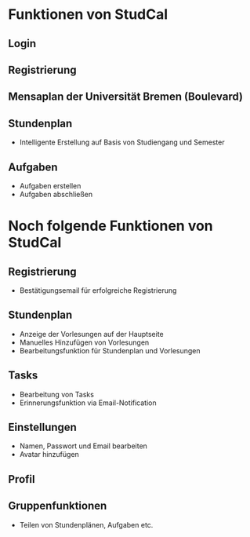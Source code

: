 # Funktionen von StudCal

## Login
## Registrierung
## Mensaplan der Universität Bremen (Boulevard)

## Stundenplan
- Intelligente Erstellung auf Basis von Studiengang und Semester

## Aufgaben
- Aufgaben erstellen
- Aufgaben abschließen


# Noch folgende Funktionen von StudCal

## Registrierung
- Bestätigungsemail für erfolgreiche Registrierung

## Stundenplan
- Anzeige der Vorlesungen auf der Hauptseite
- Manuelles Hinzufügen von Vorlesungen
- Bearbeitungsfunktion für Stundenplan und Vorlesungen

## Tasks
- Bearbeitung von Tasks
- Erinnerungsfunktion via Email-Notification

## Einstellungen
- Namen, Passwort und Email bearbeiten
- Avatar hinzufügen

## Profil

## Gruppenfunktionen
- Teilen von Stundenplänen, Aufgaben etc.
